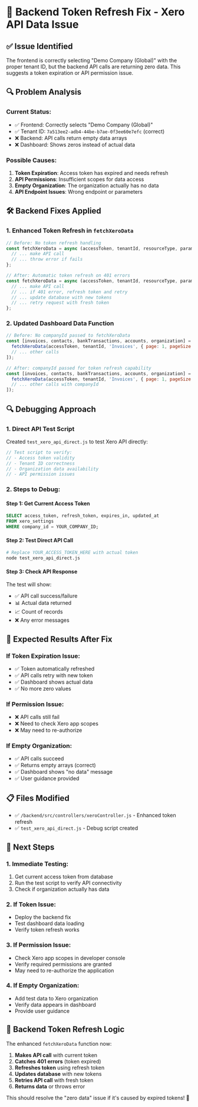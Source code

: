 # 🔧 Backend Token Refresh Fix - Xero API Data Issue

## ✅ **Issue Identified**

The frontend is correctly selecting "Demo Company (Global)" with the proper tenant ID, but the backend API calls are returning zero data. This suggests a token expiration or API permission issue.

## 🔍 **Problem Analysis**

### **Current Status:**
- ✅ Frontend: Correctly selects "Demo Company (Global)" 
- ✅ Tenant ID: `7a513ee2-adb4-44be-b7ae-0f3ee60e7efc` (correct)
- ❌ Backend: API calls return empty data arrays
- ❌ Dashboard: Shows zeros instead of actual data

### **Possible Causes:**
1. **Token Expiration**: Access token has expired and needs refresh
2. **API Permissions**: Insufficient scopes for data access
3. **Empty Organization**: The organization actually has no data
4. **API Endpoint Issues**: Wrong endpoint or parameters

## 🛠️ **Backend Fixes Applied**

### 1. **Enhanced Token Refresh in `fetchXeroData`**
```javascript
// Before: No token refresh handling
const fetchXeroData = async (accessToken, tenantId, resourceType, params = {}) => {
  // ... make API call
  // ... throw error if fails
};

// After: Automatic token refresh on 401 errors
const fetchXeroData = async (accessToken, tenantId, resourceType, params = {}, companyId = null) => {
  // ... make API call
  // ... if 401 error, refresh token and retry
  // ... update database with new tokens
  // ... retry request with fresh token
};
```

### 2. **Updated Dashboard Data Function**
```javascript
// Before: No companyId passed to fetchXeroData
const [invoices, contacts, bankTransactions, accounts, organization] = await Promise.all([
  fetchXeroData(accessToken, tenantId, 'Invoices', { page: 1, pageSize: 10 }),
  // ... other calls
]);

// After: companyId passed for token refresh capability
const [invoices, contacts, bankTransactions, accounts, organization] = await Promise.all([
  fetchXeroData(accessToken, tenantId, 'Invoices', { page: 1, pageSize: 10 }, companyId),
  // ... other calls with companyId
]);
```

## 🔍 **Debugging Approach**

### **1. Direct API Test Script**
Created `test_xero_api_direct.js` to test Xero API directly:

```javascript
// Test script to verify:
// - Access token validity
// - Tenant ID correctness  
// - Organization data availability
// - API permission issues
```

### **2. Steps to Debug:**

#### **Step 1: Get Current Access Token**
```sql
SELECT access_token, refresh_token, expires_in, updated_at 
FROM xero_settings 
WHERE company_id = YOUR_COMPANY_ID;
```

#### **Step 2: Test Direct API Call**
```bash
# Replace YOUR_ACCESS_TOKEN_HERE with actual token
node test_xero_api_direct.js
```

#### **Step 3: Check API Response**
The test will show:
- ✅ API call success/failure
- 📊 Actual data returned
- 📈 Count of records
- ❌ Any error messages

## 🎯 **Expected Results After Fix**

### **If Token Expiration Issue:**
- ✅ Token automatically refreshed
- ✅ API calls retry with new token
- ✅ Dashboard shows actual data
- ✅ No more zero values

### **If Permission Issue:**
- ❌ API calls still fail
- ❌ Need to check Xero app scopes
- ❌ May need to re-authorize

### **If Empty Organization:**
- ✅ API calls succeed
- ✅ Returns empty arrays (correct)
- ✅ Dashboard shows "no data" message
- ✅ User guidance provided

## 📋 **Files Modified**

- ✅ `/backend/src/controllers/xeroController.js` - Enhanced token refresh
- ✅ `test_xero_api_direct.js` - Debug script created

## 🚀 **Next Steps**

### **1. Immediate Testing:**
1. Get current access token from database
2. Run the test script to verify API connectivity
3. Check if organization actually has data

### **2. If Token Issue:**
- Deploy the backend fix
- Test dashboard data loading
- Verify token refresh works

### **3. If Permission Issue:**
- Check Xero app scopes in developer console
- Verify required permissions are granted
- May need to re-authorize the application

### **4. If Empty Organization:**
- Add test data to Xero organization
- Verify data appears in dashboard
- Provide user guidance

## 🔧 **Backend Token Refresh Logic**

The enhanced `fetchXeroData` function now:

1. **Makes API call** with current token
2. **Catches 401 errors** (token expired)
3. **Refreshes token** using refresh token
4. **Updates database** with new tokens
5. **Retries API call** with fresh token
6. **Returns data** or throws error

This should resolve the "zero data" issue if it's caused by expired tokens! 🚀

